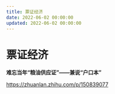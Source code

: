 ```yaml
---
title: 票证经济
date: 2022-06-02 00:00:00
updated: 2022-06-02 00:00:00
---
```


# 票证经济

**难忘当年“粮油供应证”——兼说“户口本”**

https://zhuanlan.zhihu.com/p/150839077
